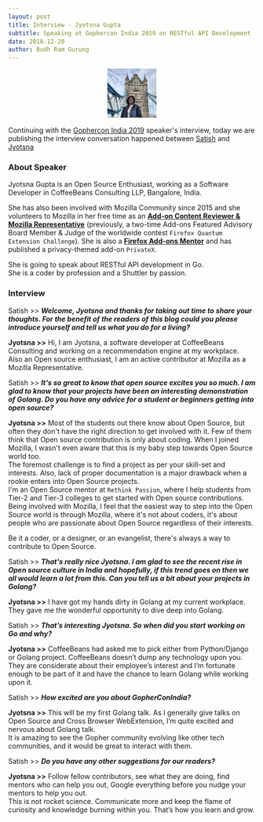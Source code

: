 ```yaml
---
layout: post
title: Interview - Jyotsna Gupta
subtitle: Speaking at Gophercon India 2019 on RESTful API Development
date: 2018-12-20
author: Budh Ram Gurung
---
```


<center>
  <div id="interviewee">
    <a href="https://medium.com/@imJenal" target="_blank"><img src="/img/interviews/jyotsna-gupta.jpg" width="100px" height="100px" alt="Jyotsna Gupta" /></a>
  </div>
</center>

Continuing with the [Gophercon India 2019](https://gopherconindia.com/#speakers) speaker's interview, today we are publishing the interview conversation happened between [Satish](https://twitter.com/IndianGuru/) and [Jyotsna](https://medium.com/@imJenal)

### About Speaker

Jyotsna Gupta is an Open Source Enthusiast, working as a Software Developer in CoffeeBeans Consulting LLP, Bangalore, India.

She has also been involved with Mozilla Community since 2015 and she volunteers to Mozilla in her free time as an <b><u>Add-on Content Reviewer & Mozilla Representative</u></b> (previously, a two-time Add-ons Featured Advisory Board Member & Judge of the worldwide contest `Firefox Quantum Extension Challenge`). She is also a <b><u>Firefox Add-ons Mentor</u></b> and has published a privacy-themed add-on `PrivateX`.

She is going to speak about RESTful API development in Go.<br>
She is a coder by profession and a Shuttler by passion.

### Interview

Satish >> <b><i>Welcome, Jyotsna and thanks for taking out time to share your thoughts.
For the benefit of the readers of this blog could you please introduce yourself and tell us what you do for a living?</i></b>

<b>Jyotsna >></b> Hi, I am Jyotsna, a software developer at CoffeeBeans Consulting and working on a recommendation engine at my workplace.<br>
Also an Open source enthusiast, I am an active contributor at Mozilla as a Mozilla Representative.

Satish >> <b><i>It's so great to know that open source excites you so much.
I am glad to know that your projects have been an interesting demonstration of Golang.
Do you have any advice for a student or beginners getting into open source?</i></b>

<b>Jyotsna >></b> Most of the students out there know about Open Source, but often they don't have the right direction to get involved with it. Few of them think that Open source contribution is only about coding.
When I joined Mozilla, I wasn't even aware that this is my baby step towards Open Source world too.<br>
The foremost challenge is to find a project as per your skill-set and interests. Also, lack of proper documentation is a major drawback when a rookie enters into Open Source projects.<br>
I'm an Open Source mentor at `Rethink Passion`, where I help students from Tier-2 and Tier-3 colleges to get started with Open source contributions. Being involved with Mozilla, I feel that the easiest way to step into the Open Source world is through Mozilla, where it's not about coders, it's about people who are passionate about Open Source regardless of their interests.

Be it a coder, or a designer, or an evangelist, there's always a way to contribute to Open Source.

Satish >> <b><i>That's really nice Jyotsna. I am glad to see the recent rise in Open source culture in India and hopefully, if this trend goes on then we all would learn a lot from this.
Can you tell us a bit about your projects in Golang? </i></b>

<b>Jyotsna >></b> I have got my hands dirty in Golang at my current workplace. They gave me the wonderful opportunity to dive deep into Golang.

Satish >> <b><i>That’s interesting Jyotsna. So when did you start working on Go and why?</i></b>

<b>Jyotsna >></b> CoffeeBeans had asked me to pick either from Python/Django or Golang project. CoffeeBeans doesn’t dump any technology upon you. They are considerate about their employee’s interest and I’m fortunate enough to be part of it and have the chance to learn Golang while working upon it.   

Satish >> <b><i>How excited are you about GopherConIndia?</i></b>

<b>Jyotsna >></b> This will be my first Golang talk. As I generally give talks on Open Source and Cross Browser WebExtension, I’m quite excited and nervous about Golang talk.<br>
It is amazing to see the Gopher community evolving like other tech communities, and it would be great to interact with them.

Satish >> <b><i>Do you have any other suggestions for our readers?</i></b>

<b>Jyotsna >></b> Follow fellow contributors, see what they are doing, find mentors who can help you out, Google everything before you nudge your mentors to help you out.<br>
This is not rocket science. Communicate more and keep the flame of curiosity and knowledge burning within you. That’s how you learn and grow.
